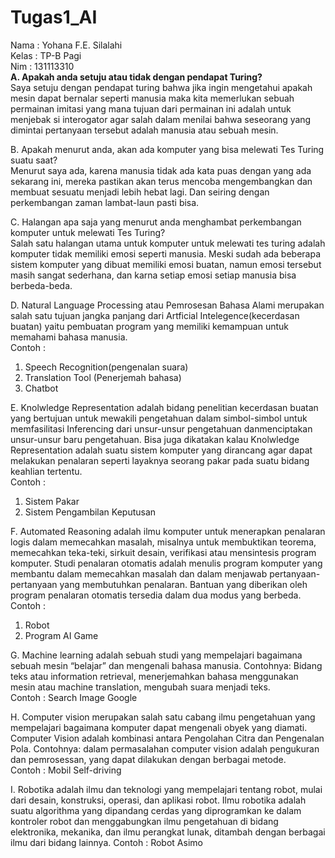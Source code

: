# Tugas1_AI
Nama : Yohana F.E. Silalahi<br>
Kelas : TP-B Pagi<br>
Nim   : 131113310<br>
<b>A.	Apakah anda setuju atau tidak dengan pendapat Turing?</b><br>
Saya setuju dengan pendapat turing bahwa jika ingin mengetahui apakah mesin dapat bernalar  seperti  manusia  maka  kita  memerlukan  sebuah  permainan  imitasi  yang  mana tujuan dari permainan ini adalah untuk menjebak si interogator agar salah dalam menilai bahwa seseorang yang dimintai pertanyaan tersebut adalah manusia atau sebuah mesin.<br>

B.	Apakah menurut anda, akan ada komputer yang bisa melewati Tes Turing suatu saat?<br>
Menurut saya ada, karena manusia tidak ada kata puas dengan yang ada sekarang ini, mereka pastikan akan terus mencoba mengembangkan dan membuat sesuatu menjadi lebih hebat lagi. Dan seiring dengan perkembangan zaman lambat-laun pasti bisa.<br>

C.	Halangan apa saja yang menurut anda menghambat perkembangan komputer untuk melewati Tes Turing?<br>
Salah satu halangan utama untuk komputer  untuk melewati tes turing adalah komputer tidak memiliki emosi seperti manusia. Meski sudah ada beberapa sistem komputer yang dibuat memiliki emosi buatan, namun emosi tersebut masih sangat sederhana, dan karna setiap emosi setiap manusia bisa berbeda-beda.<br>

D.	Natural Language Processing atau Pemrosesan Bahasa Alami merupakan salah satu tujuan jangka panjang dari Artficial Intelegence(kecerdasan buatan) yaitu pembuatan program yang memiliki kemampuan untuk memahami bahasa manusia. <br>
Contoh :<br> 
1.	Speech Recognition(pengenalan suara)<br>
2.	Translation Tool (Penerjemah bahasa)<br>
3.	Chatbot <br>

E.	Knolwledge Representation adalah bidang penelitian kecerdasan buatan yang bertujuan untuk mewakili pengetahuan dalam simbol-simbol untuk memfasilitasi Inferencing dari unsur-unsur pengetahuan danmenciptakan unsur-unsur baru pengetahuan. Bisa juga dikatakan kalau Knolwledge Representation  adalah suatu sistem komputer yang dirancang agar dapat melakukan penalaran seperti layaknya seorang pakar pada suatu bidang keahlian tertentu.<br>
Contoh :<br>
1.	Sistem Pakar<br>
2.	Sistem Pengambilan Keputusan<br>

F.	Automated Reasoning adalah ilmu komputer untuk  menerapkan penalaran logis dalam memecahkan masalah, misalnya untuk membuktikan teorema, memecahkan teka-teki, sirkuit desain, verifikasi atau mensintesis program komputer. Studi penalaran otomatis adalah menulis program komputer yang membantu dalam memecahkan masalah dan dalam menjawab pertanyaan-pertanyaan yang membutuhkan penalaran. Bantuan yang diberikan oleh program penalaran otomatis tersedia dalam dua modus yang berbeda.<br>
Contoh :<br>
1.	Robot<br> 
2.	Program AI Game<br>


G.	Machine learning adalah sebuah studi yang mempelajari bagaimana sebuah mesin “belajar” dan mengenali bahasa manusia. Contohnya: Bidang teks atau information retrieval, menerjemahkan bahasa menggunakan mesin atau machine translation, mengubah suara menjadi teks.<br>
Contoh : Search Image Google<br>

H.	Computer vision merupakan  salah satu cabang ilmu pengetahuan yang mempelajari bagaimana komputer dapat mengenali obyek yang diamati. Computer Vision adalah kombinasi antara Pengolahan Citra dan Pengenalan Pola. Contohnya: dalam permasalahan computer vision adalah pengukuran dan pemrosessan, yang dapat dilakukan dengan berbagai metode.<br>
Contoh : Mobil Self-driving<br>

I.	Robotika adalah ilmu dan teknologi yang mempelajari tentang robot, mulai dari desain, konstruksi, operasi, dan aplikasi robot. Ilmu robotika adalah suatu algorithma yang dipandang cerdas yang diprogramkan ke dalam kontroler robot dan menggabungkan ilmu pengetahuan di bidang elektronika, mekanika, dan ilmu perangkat lunak, ditambah dengan berbagai ilmu dari bidang lainnya. 
Contoh : Robot Asimo


